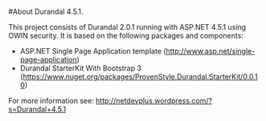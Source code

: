 ﻿#About Durandal 4.5.1.


This project consists of Durandal 2.0.1 running with ASP.NET 4.5.1 using OWIN security. 
It is based on the following packages and components:

* ASP.NET Single Page Application template (http://www.asp.net/single-page-application)
* Durandal StarterKit With Bootstrap 3 (https://www.nuget.org/packages/ProvenStyle.Durandal.StarterKit/0.0.10)

For more information see: http://netdevplus.wordpress.com/?s=Durandal+4.5.1
